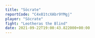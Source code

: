 ```yaml
---
title: "Söcrate"
reportCode: "C4x81tcXAbr9YMgj"
player: "Söcrate"
fight: "Leotheras the Blind"
date: 2021-09-22T19:00:43.822000+00:00
---
```

